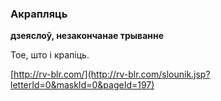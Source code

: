 ### Акрапляць
**дзеяслоў, незакончанае трыванне**

Тое, што і крапіць.

<a rel="author">[http://rv-blr.com/](http://rv-blr.com/slounik.jsp?letterId=0&maskId=0&pageId=197)</a>
